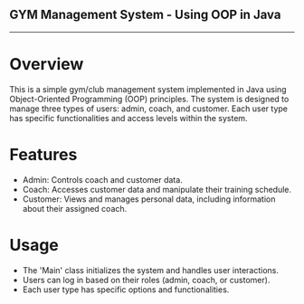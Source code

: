 ## GYM Management System - Using OOP in Java
-----------------------
# Overview
This is a simple gym/club management system implemented in Java using Object-Oriented Programming (OOP) principles. 
The system is designed to manage three types of users: admin, coach, and customer. Each user type has specific functionalities and access levels within the system.

# Features
- Admin: Controls coach and customer data.
- Coach: Accesses customer data and manipulate their training schedule.
- Customer: Views and manages personal data, including information about their assigned coach.
# Usage
- The 'Main' class initializes the system and handles user interactions.
- Users can log in based on their roles (admin, coach, or customer).
- Each user type has specific options and functionalities.
